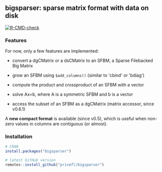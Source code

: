 ## bigsparser: sparse matrix format with data on disk

<!-- badges: start -->
[![R-CMD-check](https://github.com/privefl/bigsparser/workflows/R-CMD-check/badge.svg)](https://github.com/privefl/bigsparser/actions)
<!-- badges: end -->

### Features

For now, only a few features are implemented:

- convert a dgCMatrix or a dsCMatrix to an SFBM, a Sparse Filebacked Big Matrix

- grow an SFBM using `$add_columns()` (similar to 'cbind' or 'bdiag')

- compute the product and crossproduct of an SFBM with a vector

- solve Ax=b, where A is a symmetric SFBM and b is a vector

- access the subset of an SFBM as a dgCMatrix (matrix accessor, since v0.6.1)

A **new compact format** is available (since v0.5), which is useful when non-zero values in columns are contiguous (or almost).


### Installation

```r
# CRAN
install.packages("bigsparser")

# latest GitHub version
remotes::install_github("privefl/bigsparser")
```
